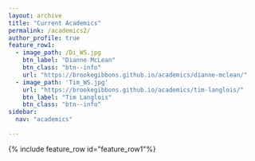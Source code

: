 ```yaml
---
layout: archive
title: "Current Academics"
permalink: /academics2/
author_profile: true
feature_row1:
  - image_path: /Di_WS.jpg
    btn_label: "Dianne McLean"
    btn_class: "btn--info"
    url: "https://brookegibbons.github.io/academics/dianne-mclean/"
  - image_path: 'Tim_WS.jpg'
    url: "https://brookegibbons.github.io/academics/tim-langlois/"
    btn_label: "Tim Langlois"
    btn_class: "btn--info"
sidebar:
  nav: "academics"

---
```


{% include feature_row id="feature_row1"%}

